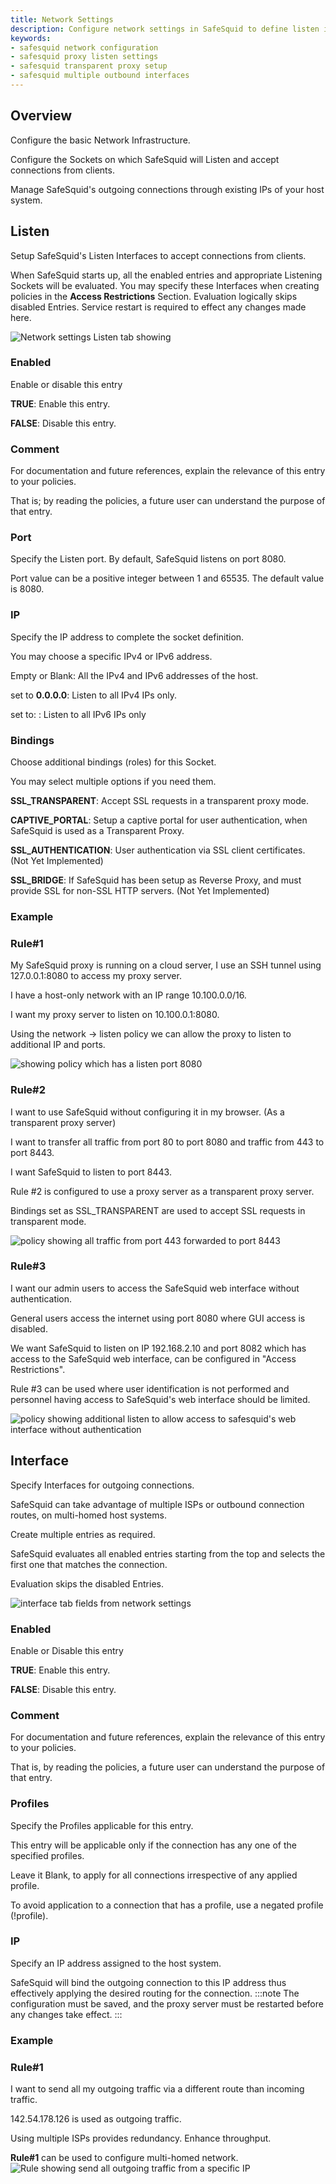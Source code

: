 ```yaml
---
title: Network Settings  
description: Configure network settings in SafeSquid to define listen interfaces, ports, bindings, and outbound routing via multi-homed systems. Learn how to enable transparent proxy, set up captive portals, and optimize traffic routing with SafeSquid’s flexible network configuration.  
keywords:  
- safesquid network configuration  
- safesquid proxy listen settings  
- safesquid transparent proxy setup  
- safesquid multiple outbound interfaces  
---
```


## Overview 
Configure the basic Network Infrastructure.

Configure the Sockets on which SafeSquid will Listen and accept connections from clients.

Manage SafeSquid's outgoing connections through existing IPs of your host system.

## Listen
Setup SafeSquid's Listen Interfaces to accept connections from clients.

When SafeSquid starts up, all the enabled entries and appropriate Listening Sockets will be evaluated. You may specify these Interfaces when creating policies in the **Access Restrictions** Section. Evaluation logically skips disabled Entries. Service restart is required to effect any changes made here.

![Network settings Listen tab showing](/img/Configure/Application_Setup/Network_settings/image1.webp)

### Enabled 
Enable or disable this entry

**TRUE**: Enable this entry.

**FALSE**: Disable this entry.

### Comment
For documentation and future references, explain the relevance of this entry to your policies.

That is; by reading the policies, a future user can understand the purpose of that entry.

### Port
Specify the Listen port. By default, SafeSquid listens on port 8080.

Port value can be a positive integer between 1 and 65535. The default value is 8080.

### IP
Specify the IP address to complete the socket definition.

You may choose a specific IPv4 or IPv6 address.

Empty or Blank: All the IPv4 and IPv6 addresses of the host.

set to **0.0.0.0**: Listen to all IPv4 IPs only.

set to: : Listen to all IPv6 IPs only

### Bindings
Choose additional bindings (roles) for this Socket.

You may select multiple options if you need them.

**SSL_TRANSPARENT**: Accept SSL requests in a transparent proxy mode.

**CAPTIVE_PORTAL**: Setup a captive portal for user authentication, when SafeSquid is used as a Transparent Proxy.

**SSL_AUTHENTICATION**: User authentication via SSL client certificates. (Not Yet Implemented)

**SSL_BRIDGE**: If SafeSquid has been setup as Reverse Proxy, and must provide SSL for non-SSL HTTP servers. (Not Yet Implemented)

### Example
### Rule#1
My SafeSquid proxy is running on a cloud server, I use an SSH tunnel using 127.0.0.1:8080 to access my proxy server.

I have a host-only network with an IP range 10.100.0.0/16.

I want my proxy server to listen on 10.100.0.1:8080.

Using the network -> listen policy we can allow the proxy to listen to additional IP and ports.

![showing policy which has a listen port 8080](/img/Configure/Application_Setup/Network_settings/image2.webp)

### Rule#2
I want to use SafeSquid without configuring it in my browser. (As a transparent proxy server)

I want to transfer all traffic from port 80 to port 8080 and traffic from 443 to port 8443.

I want SafeSquid to listen to port 8443.

Rule #2 is configured to use a proxy server as a transparent proxy server.

Bindings set as SSL_TRANSPARENT are used to accept SSL requests in transparent mode.

![policy showing all traffic from port 443 forwarded to port 8443](/img/Configure/Application_Setup/Network_settings/image3.webp)

### Rule#3
I want our admin users to access the SafeSquid web interface without authentication.

General users access the internet using port 8080 where GUI access is disabled.

We want SafeSquid to listen on IP 192.168.2.10 and port 8082 which has access to the SafeSquid web interface, can be configured in "Access Restrictions".

Rule #3 can be used where user identification is not performed and personnel having access to SafeSquid's web interface should be limited.

![policy showing additional listen to allow access to safesquid's web interface without authentication](/img/Configure/Application_Setup/Network_settings/image4.webp)

## Interface
Specify Interfaces for outgoing connections.

SafeSquid can take advantage of multiple ISPs or outbound connection routes, on multi-homed host systems.

Create multiple entries as required.

SafeSquid evaluates all enabled entries starting from the top and selects the first one that matches the connection.

Evaluation skips the disabled Entries.

![interface tab fields from network settings](/img/Configure/Application_Setup/Network_settings/image5.webp)

### Enabled
Enable or Disable this entry

**TRUE**: Enable this entry.

**FALSE**: Disable this entry.

### Comment
For documentation and future references, explain the relevance of this entry to your policies.

That is, by reading the policies, a future user can understand the purpose of that entry.

### Profiles
Specify the Profiles applicable for this entry.

This entry will be applicable only if the connection has any one of the specified profiles.

Leave it Blank, to apply for all connections irrespective of any applied profile.

To avoid application to a connection that has a profile, use a negated profile (!profile).

### IP
Specify an IP address assigned to the host system.

SafeSquid will bind the outgoing connection to this IP address thus effectively applying the desired routing for the connection.
:::note
The configuration must be saved, and the proxy server must be restarted before any changes take effect.
:::

### Example
### Rule#1
I want to send all my outgoing traffic via a different route than incoming traffic.

142.54.178.126 is used as outgoing traffic.

Using multiple ISPs provides redundancy. Enhance throughput.

**Rule#1** can be used to configure multi-homed network.
![Rule showing send all outgoing traffic from a specific IP](/img/Configure/Application_Setup/Network_settings/image6.webp)
